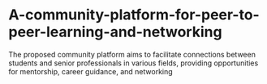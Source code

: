 # A-community-platform-for-peer-to-peer-learning-and-networking
The proposed community platform aims to facilitate connections between students and senior professionals in various fields, providing opportunities for mentorship, career guidance, and networking
